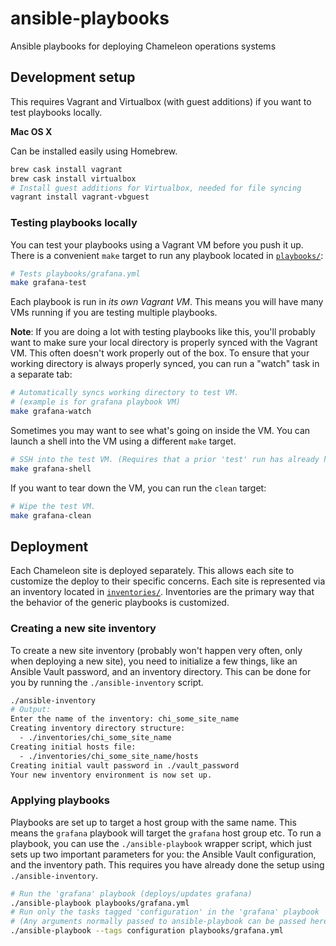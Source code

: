 # ansible-playbooks

Ansible playbooks for deploying Chameleon operations systems

## Development setup

This requires Vagrant and Virtualbox (with guest additions) if you want to test playbooks locally.

**Mac OS X**

Can be installed easily using Homebrew.

```bash
brew cask install vagrant
brew cask install virtualbox
# Install guest additions for Virtualbox, needed for file syncing
vagrant install vagrant-vbguest
```

### Testing playbooks locally

You can test your playbooks using a Vagrant VM before you push it up. There is a convenient `make` target to run any playbook located in [`playbooks/`](./playbooks):

```bash
# Tests playbooks/grafana.yml
make grafana-test
```

Each playbook is run in _its own Vagrant VM_. This means you will have many VMs running if you are testing multiple playbooks.

**Note**: If you are doing a lot with testing playbooks like this, you'll probably want to make sure your local directory is properly synced with the Vagrant VM. This often doesn't work properly out of the box. To ensure that your working directory is always properly synced, you can run a "watch" task in a separate tab:

```bash
# Automatically syncs working directory to test VM.
# (example is for grafana playbook VM)
make grafana-watch
```

Sometimes you may want to see what's going on inside the VM. You can launch a shell into the VM using a different `make` target.

```bash
# SSH into the test VM. (Requires that a prior 'test' run has already happened.)
make grafana-shell
```

If you want to tear down the VM, you can run the `clean` target:

```bash
# Wipe the test VM.
make grafana-clean
```

## Deployment

Each Chameleon site is deployed separately. This allows each site to customize the deploy to their specific concerns. Each site is represented via an inventory located in [`inventories/`](./inventories). Inventories are the primary way that the behavior of the generic playbooks is customized.

### Creating a new site inventory

To create a new site inventory (probably won't happen very often, only when deploying a new site), you need to initialize a few things, like an Ansible Vault password, and an inventory directory. This can be done for you by running the `./ansible-inventory` script.

```bash
./ansible-inventory
# Output:
Enter the name of the inventory: chi_some_site_name
Creating inventory directory structure:
  - ./inventories/chi_some_site_name
Creating initial hosts file:
  - ./inventories/chi_some_site_name/hosts
Creating initial vault password in ./vault_password
Your new inventory environment is now set up.
```

### Applying playbooks

Playbooks are set up to target a host group with the same name. This means the `grafana` playbook will target the `grafana` host group etc. To run a playbook, you can use the `./ansible-playbook` wrapper script, which just sets up two important parameters for you: the Ansible Vault configuration, and the inventory path. This requires you have already done the setup using `./ansible-inventory`.

```bash
# Run the 'grafana' playbook (deploys/updates grafana)
./ansible-playbook playbooks/grafana.yml
# Run only the tasks tagged 'configuration' in the 'grafana' playbook
# (Any arguments normally passed to ansible-playbook can be passed here.)
./ansible-playbook --tags configuration playbooks/grafana.yml
```
